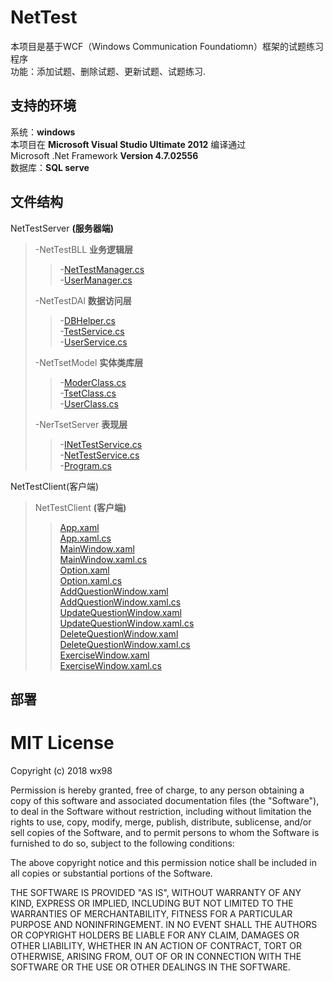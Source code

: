 # NetTest
本项目是基于WCF（Windows Communication Foundatiomn）框架的试题练习程序   
功能：添加试题、删除试题、更新试题、试题练习.
## 支持的环境
系统：__windows__   
本项目在  __Microsoft Visual Studio Ultimate 2012__  编译通过   
Microsoft .Net Framework __Version 4.7.02556__    
数据库：__SQL serve__

## 文件结构
NetTestServer __(服务器端)__   
>-NetTestBLL __业务逻辑层__   
>>-[NetTestManager.cs](NetTestServer\NetTestBLL\\TestManager.cs)    
>>-[UserManager.cs](NetTestServer\NetTestBLL\\UserManager.cs)   
>
>-NetTestDAl __数据访问层__   
>>-[DBHelper.cs](NetTestServer\NetTestDAL\\DBHelper.cs)   
>>-[TestService.cs](NetTestServer\NetTestDAL\\TestService.cs)      
>>-[UserService.cs](NetTestServer\NetTestDAL\\UserService.cs)   
>
>-NetTsetModel __实体类库层__   
>>-[ModerClass.cs](NetTestServer\NetTestModel\\ModelClass.cs)   
>>-[TsetClass.cs](NetTestServer\NetTestModel\\TestClass.cs)   
>>-[UserClass.cs](NetTestServer\NetTestModel\\UserClass.cs)   
>
>-NerTsetServer   __表现层__   
>>-[INetTestService.cs](NetTestServer\NetTestServer\\INetTestService.cs)   
>>-[NetTestService.cs](NetTestServer\NetTestServer\\NetTestServer.cs)    
>>-[Program.cs](NetTestServer\NetTestServer\\Program.cs)   

NetTestClient(客户端)   
>NetTestClient __(客户端)__
>>[App.xaml](NetTestClient\\App.xaml)   
>>[App.xaml.cs](NetTestClient\\App.xaml.cs)   
>>[MainWindow.xaml](NetTestClient\\MainWindow.xaml)   
>>[MainWindow.xaml.cs](NetTestClient\\MainWindow.xaml.cs)   
>>[Option.xaml](NetTestClient\\Option.xaml)   
>>[Option.xaml.cs](NetTestClient\\Option.xaml.cs)   
>>[AddQuestionWindow.xaml](NetTestClient\\AddQuestionWindow.xaml)   
>>[AddQuestionWindow.xaml.cs](NetTestClient\\AddQuestionWindow.xaml.cs)   
>>[UpdateQuestionWindow.xaml](NetTestClient\\UpdateQuestionWindow.xaml)   
>>[UpdateQuestionWindow.xaml.cs](NetTestClient\\UpdateQuestionWindow.xaml.cs)   
>>[DeleteQuestionWindow.xaml](NetTestClient\\DeleteQuestionWindow.xaml)   
>>[DeleteQuestionWindow.xaml.cs](NetTestClient\\DeleteQuestionWindow.xaml.cs)   
>>[ExerciseWindow.xaml](NetTestClient\\ExerciseWindow.xaml)   
>>[ExerciseWindow.xaml.cs](NetTestClient\\ExerciseWindow.xaml.cs)   

## 部署


MIT License
=======
Copyright (c) 2018 wx98

Permission is hereby granted, free of charge, to any person obtaining a copy
of this software and associated documentation files (the "Software"), to deal
in the Software without restriction, including without limitation the rights
to use, copy, modify, merge, publish, distribute, sublicense, and/or sell
copies of the Software, and to permit persons to whom the Software is
furnished to do so, subject to the following conditions:

The above copyright notice and this permission notice shall be included in all
copies or substantial portions of the Software.

THE SOFTWARE IS PROVIDED "AS IS", WITHOUT WARRANTY OF ANY KIND, EXPRESS OR
IMPLIED, INCLUDING BUT NOT LIMITED TO THE WARRANTIES OF MERCHANTABILITY,
FITNESS FOR A PARTICULAR PURPOSE AND NONINFRINGEMENT. IN NO EVENT SHALL THE
AUTHORS OR COPYRIGHT HOLDERS BE LIABLE FOR ANY CLAIM, DAMAGES OR OTHER
LIABILITY, WHETHER IN AN ACTION OF CONTRACT, TORT OR OTHERWISE, ARISING FROM,
OUT OF OR IN CONNECTION WITH THE SOFTWARE OR THE USE OR OTHER DEALINGS IN THE
SOFTWARE.
